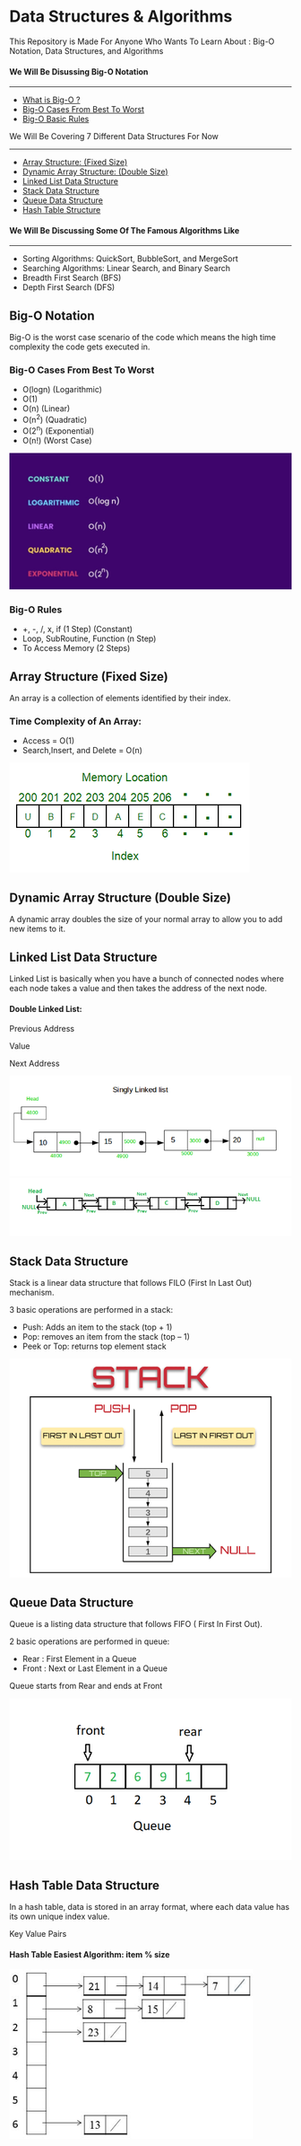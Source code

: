 <h1>Data Structures & Algorithms</h1>
<p>This Repository is Made For Anyone Who Wants To Learn About : Big-O Notation, Data Structures, and Algorithms</p>

<h4>We Will Be Disussing Big-O Notation</h4>
<hr>
<ul>
  <li><a href="#big-o">What is Big-O ?</a></li>
  <li><a href="#big-o-cases">Big-O Cases From Best To Worst</a></li>
  <li><a href="#big-o-rules">Big-O Basic Rules</a></li>
</ul

<h4>We Will Be Covering 7 Different Data Structures For Now</h4>
<hr>

<ul>
  <li><a href="#array-structure">Array Structure:  (Fixed Size)</a></li>
  <li><a href="#dynamic-array-structure">Dynamic Array Structure: (Double Size)</a></li>
  <li><a href="#linked-list">Linked List Data Structure</a></li>
  <li><a href="#stack">Stack Data Structure</a></li>
  <li><a href="#queue">Queue Data Structure</a></li>
  <li><a href="#hash">Hash Table Structure</a></li>
</ul>

<h4>We Will Be Discussing Some Of The Famous Algorithms Like</h4>
<hr>
<ul>
  <li>Sorting Algorithms: QuickSort, BubbleSort, and MergeSort</li>
  <li>Searching Algorithms: Linear Search, and Binary Search</li>
  <li>Breadth First Search (BFS)</li>
  <li>Depth First Search (DFS)</li>
</ul>

<h2 id="big-o">Big-O Notation</h2>

Big-O is the worst case scenario of the code which means the high time complexity the code gets executed in.

<h3 id="big-o-cases">Big-O Cases From Best To Worst</h3>
<ul>
  <li>O(logn) (Logarithmic)</li>
  <li>O(1)</li>
  <li>O(n) (Linear)</li>
  <li>O(n<sup>2</sup>) (Quadratic)</li>
  <li>O(2<sup>n</sup>) (Exponential)</li>
  <li>O(n!) (Worst Case)</li>
</ul>

<img src="https://github.com/omarchouman/Data-Structures/blob/main/Big-O.jpeg?raw=true">


<h3 id="big-o-rules">Big-O Rules</h3>
<ul>
  <li>+, -, /,  x, if       (1 Step)        (Constant)</li>
  <li>Loop, SubRoutine, Function     (n Step)</li>
  <li>To Access Memory  (2 Steps)</li>
</ul>


<h2 id="array-structure">Array Structure (Fixed Size)</h2>

An array is a collection of elements identified by their index.

<h3>Time Complexity of An Array:</h3>
<ul>
  <li>Access = O(1)</li>
  <li>Search,Insert, and Delete = O(n)</li>
</ul>

<img src="https://github.com/omarchouman/Data-Structures/blob/main/Array.png?raw=true">

<h2 id="dynamic-array-structure">Dynamic Array Structure (Double Size)</h2>

A dynamic array doubles the size of your normal array to allow you to add new items to it.

<h2 id="linked-list">Linked List Data Structure</h2>

Linked List is basically when you have a bunch of connected nodes where each node takes a value and then takes the address of the next node.

<h4>Double Linked List:</h4>
<p>Previous Address</p>      <p>Value</p>      <p>Next Address</p>

<img src="https://github.com/omarchouman/Data-Structures/blob/main/Single%20Linked%20List.png">

<img src="https://github.com/omarchouman/Data-Structures/blob/main/Double%20Linked%20List.png">


<h2 id="stack">Stack Data Structure</h2>

Stack is a linear data structure that follows FILO (First In Last Out) mechanism.

3 basic operations are performed in a stack:
<ul>
  <li>Push: Adds an item to the stack      (top + 1)</li>
  <li>Pop: removes an item from the stack   (top – 1)</li>
  <li>Peek or Top: returns top element stack</li>
</ul>

<img src="https://github.com/omarchouman/Data-Structures/blob/main/Stack.png">


<h2 id="queue">Queue Data Structure</h2>

Queue is a listing data structure that follows FIFO ( First In First Out).

2 basic operations are performed in queue:
<ul>
  <li>Rear : First Element in a Queue</li>
  <li>Front : Next or Last Element in a Queue</li>
</ul>

Queue starts from Rear and ends at Front

<img src="https://github.com/omarchouman/Data-Structures/blob/main/Queue.png">


<h2 id="hash">Hash Table Data Structure</h2>

In a hash table, data is stored in an array format, where each data value has its own unique index value. <br>

Key Value Pairs

<h4>Hash Table Easiest Algorithm:  item % size</h4>

<img src="https://github.com/omarchouman/Data-Structures/blob/main/Hash%20Table.png">
